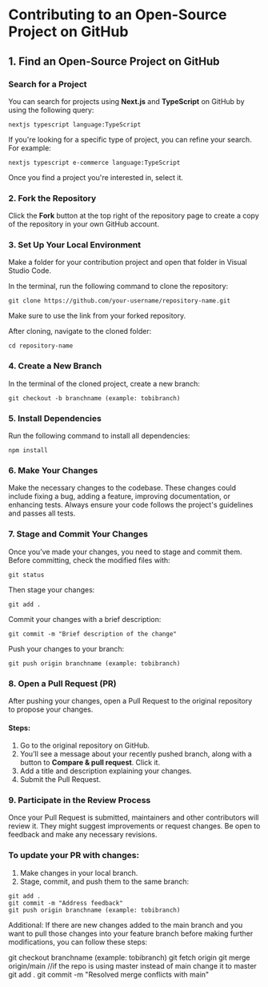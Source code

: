 # Contributing to an Open-Source Project on GitHub

## 1. Find an Open-Source Project on GitHub

### Search for a Project
You can search for projects using **Next.js** and **TypeScript** on GitHub by using the following query:

```
nextjs typescript language:TypeScript
```

If you're looking for a specific type of project, you can refine your search. For example:

```
nextjs typescript e-commerce language:TypeScript
```

Once you find a project you're interested in, select it.

### 2. Fork the Repository
Click the **Fork** button at the top right of the repository page to create a copy of the repository in your own GitHub account.

### 3. Set Up Your Local Environment
Make a folder for your contribution project and open that folder in Visual Studio Code.

In the terminal, run the following command to clone the repository:

```
git clone https://github.com/your-username/repository-name.git
```

Make sure to use the link from your forked repository.

After cloning, navigate to the cloned folder:

```
cd repository-name
```

### 4. Create a New Branch
In the terminal of the cloned project, create a new branch:

```
git checkout -b branchname (example: tobibranch)
```

### 5. Install Dependencies
Run the following command to install all dependencies:

```
npm install
```

### 6. Make Your Changes
Make the necessary changes to the codebase. These changes could include fixing a bug, adding a feature, improving documentation, or enhancing tests. Always ensure your code follows the project's guidelines and passes all tests.

### 7. Stage and Commit Your Changes
Once you’ve made your changes, you need to stage and commit them. Before committing, check the modified files with:

```
git status
```

Then stage your changes:

```
git add .
```

Commit your changes with a brief description:

```
git commit -m "Brief description of the change"
```

Push your changes to your branch:

```
git push origin branchname (example: tobibranch)
```

### 8. Open a Pull Request (PR)
After pushing your changes, open a Pull Request to the original repository to propose your changes.

#### Steps:
1. Go to the original repository on GitHub.
2. You’ll see a message about your recently pushed branch, along with a button to **Compare & pull request**. Click it.
3. Add a title and description explaining your changes.
4. Submit the Pull Request.

### 9. Participate in the Review Process
Once your Pull Request is submitted, maintainers and other contributors will review it. They might suggest improvements or request changes. Be open to feedback and make any necessary revisions.

### To update your PR with changes:
1. Make changes in your local branch.
2. Stage, commit, and push them to the same branch:

```
git add .
git commit -m "Address feedback"
git push origin branchname (example: tobibranch)
```

Additional:
If there are new changes added to the main branch and you want to pull those changes into your feature branch before making further modifications, you can follow these steps:

git checkout branchname (example: tobibranch)
git fetch origin
git merge origin/main   //if the repo is using master instead of main change it to master
git add .
git commit -m "Resolved merge conflicts with main" 